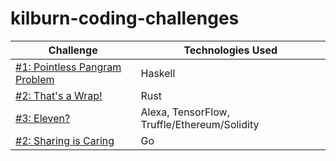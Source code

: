 # kilburn-coding-challenges

Challenge | Technologies Used
--- | ---
[#1: Pointless Pangram Problem](challenge-1-pointless-pangram-problem) | Haskell
[#2: That's a Wrap!](challenge-2-thats-a-wrap) | Rust
[#3: Eleven?](challenge-3-eleven) | Alexa, TensorFlow, Truffle/Ethereum/Solidity
[#2: Sharing is Caring](challenge-4-sharing-is-caring) | Go

